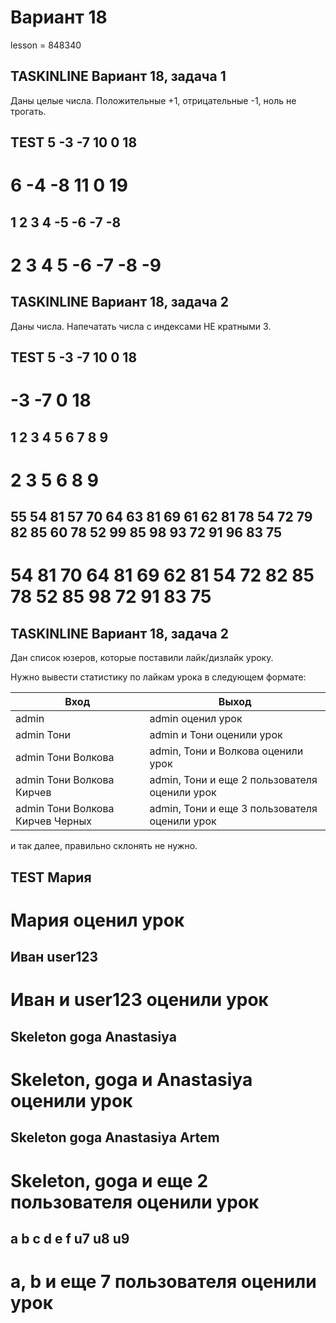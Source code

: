 # Вариант 18

lesson = 848340

## TASKINLINE Вариант 18, задача 1

Даны целые числа. Положительные +1, отрицательные -1, ноль не трогать.

TEST
5 -3 -7 10 0 18
----
6 -4 -8 11 0 19
====
1 2 3 4 -5 -6 -7 -8
----
2 3 4 5 -6 -7 -8 -9
====

## TASKINLINE Вариант 18, задача 2

Даны числа. Напечатать числа с индексами НЕ кратными 3.

TEST
5 -3 -7 10 0 18
----
-3 -7 0 18
====
1 2 3 4 5 6 7 8 9
----
2 3 5 6 8 9
====
55 54 81 57 70 64 63 81 69 61 62 81 78 54 72 79 82 85 60 78 52 99 85 98 93 72 91 96 83 75
----
54 81 70 64 81 69 62 81 54 72 82 85 78 52 85 98 72 91 83 75
====

## TASKINLINE Вариант 18, задача 2

Дан список юзеров, которые поставили лайк/дизлайк уроку.

Нужно вывести статистику по лайкам урока в следующем формате:

| Вход | Выход |
|----|----|
| admin | admin оценил урок |
| admin Тони | admin и Тони оценили урок |
| admin Тони Волкова | admin, Тони и Волкова оценили урок |
| admin Тони Волкова Кирчев | admin, Тони и еще 2 пользователя оценили урок |
| admin Тони Волкова Кирчев Черных | admin, Тони и еще 3 пользователя оценили урок |
и так далее, правильно склонять не нужно.

TEST
Мария
----
Мария оценил урок
====
Иван user123
----
Иван и user123 оценили урок
====
Skeleton goga Anastasiya
----
Skeleton, goga и Anastasiya оценили урок
====
Skeleton goga Anastasiya Artem
----
Skeleton, goga и еще 2 пользователя оценили урок
====
a b c d e f u7 u8 u9
----
a, b и еще 7 пользователя оценили урок
====
